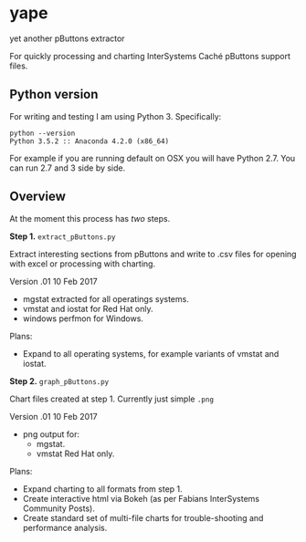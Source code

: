 # yape
yet another pButtons extractor

For quickly processing and charting InterSystems Caché pButtons support files.

## Python version

For writing and testing I am using Python 3. Specifically:

    python --version
    Python 3.5.2 :: Anaconda 4.2.0 (x86_64)

For example if you are running default on OSX you will have Python 2.7. You can run 2.7 and 3 side by side.

## Overview
At the moment this process has _two_ steps.

**Step 1.** `extract_pButtons.py`

Extract interesting sections from pButtons and write to .csv files for opening with excel or processing with charting.

Version .01 10 Feb 2017

- mgstat extracted for all operatings systems.
- vmstat and iostat for Red Hat only.
- windows perfmon for Windows.

Plans:

- Expand to all operating systems, for example variants of vmstat and iostat.

**Step 2.** `graph_pButtons.py`

Chart files created at step 1. Currently just simple `.png`

Version .01 10 Feb 2017

- png output for:
  - mgstat.
  - vmstat Red Hat only.

Plans:

- Expand charting to all formats from step 1. 
- Create interactive html via Bokeh (as per Fabians InterSystems Community Posts).
- Create standard set of multi-file charts for trouble-shooting and performance analysis.
